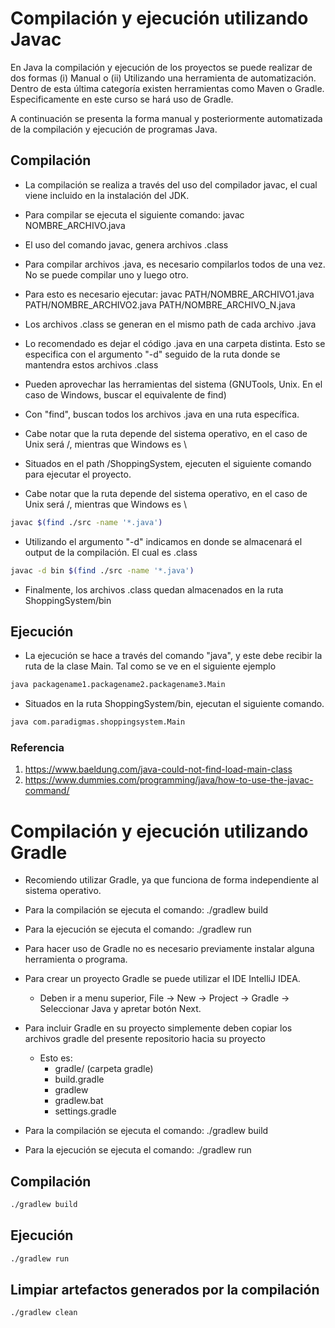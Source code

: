 # Compilación y ejecución utilizando Javac

En Java la compilación y ejecución de los proyectos se puede realizar de dos formas (i) Manual o 
(ii) Utilizando una herramienta de automatización. Dentro de esta última categoría existen herramientas como
Maven o Gradle. Especificamente en este curso se hará uso de Gradle.

A continuación se presenta la forma manual y posteriormente automatizada de la compilación y ejecución de programas Java.

## Compilación

* La compilación se realiza a través del uso del compilador javac, el cual viene incluido en la instalación del JDK.
* Para compilar se ejecuta el siguiente comando: javac NOMBRE_ARCHIVO.java
* El uso del comando javac, genera archivos .class
* Para compilar archivos .java, es necesario compilarlos todos de una vez. No se puede compilar uno y luego otro. 
* Para esto es necesario ejecutar: javac PATH/NOMBRE_ARCHIVO1.java PATH/NOMBRE_ARCHIVO2.java PATH/NOMBRE_ARCHIVO_N.java
* Los archivos .class se generan en el mismo path de cada archivo .java
* Lo recomendado es dejar el código .java en una carpeta distinta. Esto se especifica con el argumento "-d" seguido de 
la ruta donde se mantendra estos archivos .class

* Pueden aprovechar las herramientas del sistema (GNUTools, Unix. En el caso de Windows, buscar el equivalente de find)
* Con "find", buscan todos los archivos .java en una ruta específica.
* Cabe notar que la ruta depende del sistema operativo, en el caso de Unix será /, mientras que Windows es \

* Situados en el path /ShoppingSystem, ejecuten el siguiente comando para ejecutar el proyecto.
* Cabe notar que la ruta depende del sistema operativo, en el caso de Unix será /, mientras que Windows es \

```bash
javac $(find ./src -name '*.java')
```

* Utilizando el argumento "-d" indicamos en donde se almacenará el output de la compilación. El cual es .class

```bash
javac -d bin $(find ./src -name '*.java')
```
* Finalmente, los archivos .class quedan almacenados en la ruta ShoppingSystem/bin


## Ejecución

* La ejecución se hace a través del comando "java", y este debe recibir la ruta de la clase Main. Tal como se ve en el 
siguiente ejemplo

```bash
java packagename1.packagename2.packagename3.Main 
```

* Situados en la ruta ShoppingSystem/bin, ejecutan el siguiente comando.

```bash
java com.paradigmas.shoppingsystem.Main
```


### Referencia

1. https://www.baeldung.com/java-could-not-find-load-main-class
2. https://www.dummies.com/programming/java/how-to-use-the-javac-command/


# Compilación y ejecución utilizando Gradle

* Recomiendo utilizar Gradle, ya que funciona de forma independiente al sistema operativo.
* Para la compilación se ejecuta el comando: ./gradlew build
* Para la ejecución se ejecuta el comando: ./gradlew run

* Para hacer uso de Gradle no es necesario previamente instalar alguna herramienta o programa.
* Para crear un proyecto Gradle se puede utilizar el IDE IntelliJ IDEA.
  * Deben ir a menu superior, File -> New -> Project -> Gradle -> Seleccionar Java y apretar botón Next.
* Para incluir Gradle en su proyecto simplemente deben copiar los archivos gradle del presente repositorio hacia su proyecto
    * Esto es:
        * gradle/  (carpeta gradle)
        * build.gradle
        * gradlew
        * gradlew.bat
        * settings.gradle
* Para la compilación se ejecuta el comando: ./gradlew build
* Para la ejecución se ejecuta el comando: ./gradlew run

## Compilación

```bash
./gradlew build
```

## Ejecución

```bash
./gradlew run
```

## Limpiar artefactos generados por la compilación

```bash
./gradlew clean
```